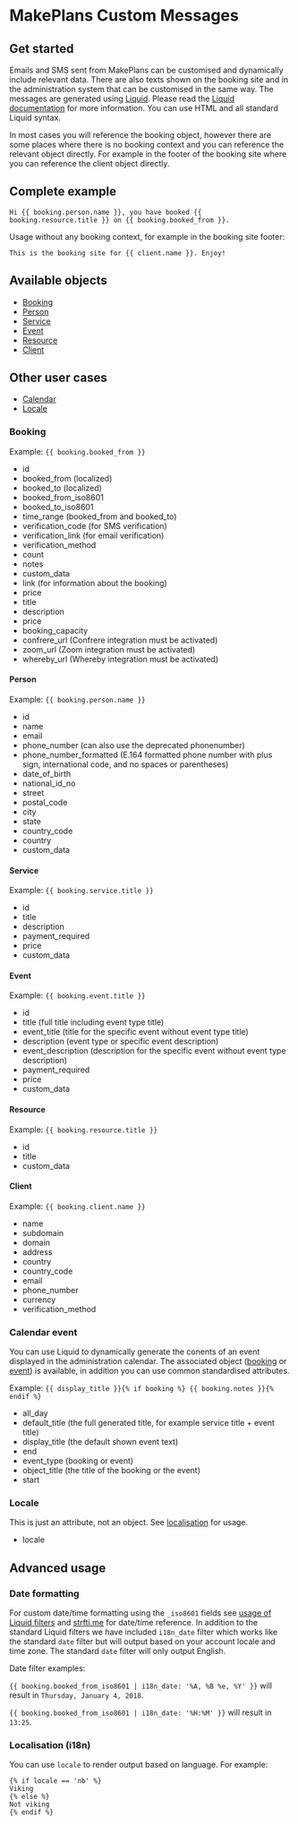 # MakePlans Custom Messages

## Get started

Emails and SMS sent from MakePlans can be customised and dynamically include relevant data. There are also texts shown on the booking site and in the administration system that can be customised in the same way.
The messages are generated using [Liquid](http://liquidmarkup.org). Please read the [Liquid documentation](https://github.com/Shopify/liquid/wiki) for more information. You can use HTML and all standard Liquid syntax.

In most cases you will reference the booking object, however there are some places where there is no booking context and you can reference the relevant object directly. For example in the footer of the booking site where you can reference the client object directly.

## Complete example

```
Hi {{ booking.person.name }}, you have booked {{ booking.resource.title }} on {{ booking.booked_from }}.
```

Usage without any booking context, for example in the booking site footer:
```
This is the booking site for {{ client.name }}. Enjoy!
```

## Available objects

* [Booking](#booking)
* [Person](#person)
* [Service](#service)
* [Event](#event)
* [Resource](#resoure)
* [Client](#client)

## Other user cases

* [Calendar](#calendar-event)
* [Locale](#locale)

### Booking

Example: `{{ booking.booked_from }}`

* id
* booked_from (localized)
* booked_to (localized)
* booked_from_iso8601
* booked_to_iso8601
* time_range (booked_from and booked_to)
* verification_code (for SMS verification)
* verification_link (for email verification)
* verification_method
* count
* notes
* custom_data
* link (for information about the booking)
* price
* title
* description
* price
* booking_capacity
* confrere_url (Confrere integration must be activated)
* zoom_url (Zoom integration must be activated)
* whereby_url (Whereby integration must be activated)

#### Person

Example: `{{ booking.person.name }}`

* id
* name
* email
* phone_number (can also use the deprecated phonenumber)
* phone_number_formatted (E.164 formatted phone number with plus sign, international code, and no spaces or parentheses)
* date_of_birth
* national_id_no
* street
* postal_code
* city
* state
* country_code
* country
* custom_data

#### Service

Example: `{{ booking.service.title }}`

* id
* title
* description
* payment_required
* price
* custom_data

#### Event

Example: `{{ booking.event.title }}`

* id
* title (full title including event type title)
* event_title (title for the specific event without event type title)
* description (event type or specific event description)
* event_description (description for the specific event without event type description)
* payment_required
* price
* custom_data

#### Resource

Example: `{{ booking.resource.title }}`

* id
* title
* custom_data

#### Client

Example: `{{ booking.client.name }}`

* name
* subdomain
* domain
* address
* country
* country_code
* email
* phone_number
* currency
* verification_method

### Calendar event

You can use Liquid to dynamically generate the conents of an event displayed in the administration calendar. The associated object ([booking](#booking) or [event](#event)) is available, in addition you can use common standardised attributes.

Example: `{{ display_title }}{% if booking %} {{ booking.notes }}{% endif %}`

* all_day
* default_title (the full generated title, for example service title + event title)
* display_title (the default shown event text)
* end
* event_type (booking or event)
* object_title (the title of the booking or the event)
* start

### Locale

This is just an attribute, not an object. See [localisation](#localisation) for usage.

* locale

## Advanced usage

### Date formatting

For custom date/time formatting using the `_iso8601` fields see [usage of Liquid filters](https://docs.shopify.com/themes/liquid-documentation/filters/additional-filters#date) and [strfti.me](http://www.strfti.me) for date/time reference. In addition to the standard Liquid filters we have included `i18n_date` filter which works like the standard `date` filter but will output based on your account locale and time zone. The standard `date` filter will only output English.

Date filter examples:

`{{ booking.booked_from_iso8601 | i18n_date: '%A, %B %e, %Y' }}` will result in `Thursday, January 4, 2018`.

`{{ booking.booked_from_iso8601 | i18n_date: '%H:%M' }}` will result in `13:25`.

### Localisation (i18n)

You can use `locale` to render output based on language. For example:

```
{% if locale == 'nb' %}
Viking
{% else %}
Not viking
{% endif %}
```